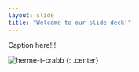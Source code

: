 ```yaml
---
layout: slide
title: "Welcome to our slide deck!"
---
```


Caption here!!!

![herme-t-crabb](https://octodex.github.com/images/herme-t-crabb.png)
{: .center}
